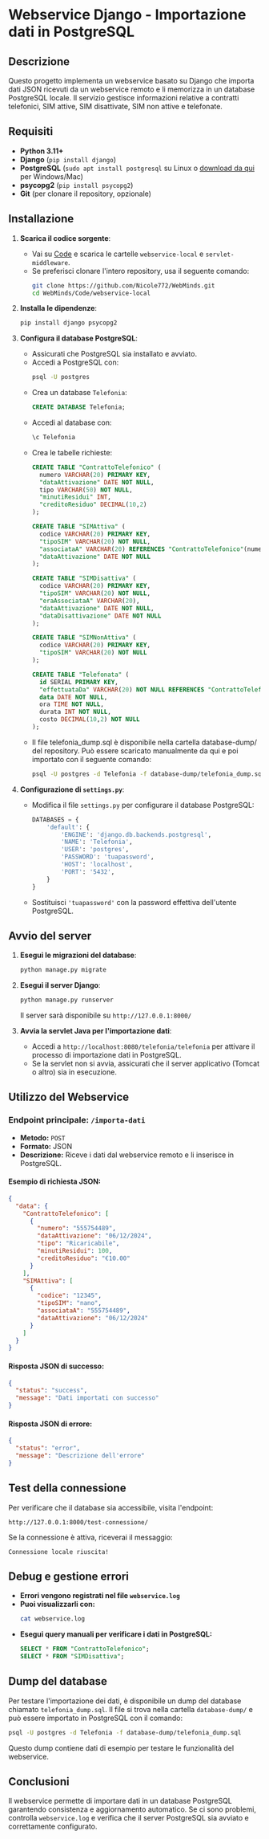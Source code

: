 # Webservice Django - Importazione dati in PostgreSQL

## Descrizione
Questo progetto implementa un webservice basato su Django che importa dati JSON ricevuti da un webservice remoto e li memorizza in un database PostgreSQL locale. Il servizio gestisce informazioni relative a contratti telefonici, SIM attive, SIM disattivate, SIM non attive e telefonate.

## Requisiti
- **Python 3.11+**
- **Django** (`pip install django`)
- **PostgreSQL** (`sudo apt install postgresql` su Linux o [download da qui](https://www.postgresql.org/download/) per Windows/Mac)
- **psycopg2** (`pip install psycopg2`)
- **Git** (per clonare il repository, opzionale)

## Installazione

1. **Scarica il codice sorgente**:
   - Vai su [Code](https://github.com/Nicole772/WebMinds/tree/main/Code) e scarica le cartelle `webservice-local` e `servlet-middleware`.
   - Se preferisci clonare l'intero repository, usa il seguente comando:
     ```sh
     git clone https://github.com/Nicole772/WebMinds.git
     cd WebMinds/Code/webservice-local
     ```

2. **Installa le dipendenze**:
   ```sh
   pip install django psycopg2
   ```

3. **Configura il database PostgreSQL**:
   - Assicurati che PostgreSQL sia installato e avviato.
   - Accedi a PostgreSQL con:
     ```sh
     psql -U postgres
     ```
   - Crea un database `Telefonia`:
     ```sql
     CREATE DATABASE Telefonia;
     ```
   - Accedi al database con:
     ```sh
     \c Telefonia
     ```
   - Crea le tabelle richieste:
     ```sql
     CREATE TABLE "ContrattoTelefonico" (
       numero VARCHAR(20) PRIMARY KEY,
       "dataAttivazione" DATE NOT NULL,
       tipo VARCHAR(50) NOT NULL,
       "minutiResidui" INT,
       "creditoResiduo" DECIMAL(10,2)
     );

     CREATE TABLE "SIMAttiva" (
       codice VARCHAR(20) PRIMARY KEY,
       "tipoSIM" VARCHAR(20) NOT NULL,
       "associataA" VARCHAR(20) REFERENCES "ContrattoTelefonico"(numero),
       "dataAttivazione" DATE NOT NULL
     );

     CREATE TABLE "SIMDisattiva" (
       codice VARCHAR(20) PRIMARY KEY,
       "tipoSIM" VARCHAR(20) NOT NULL,
       "eraAssociataA" VARCHAR(20),
       "dataAttivazione" DATE NOT NULL,
       "dataDisattivazione" DATE NOT NULL
     );

     CREATE TABLE "SIMNonAttiva" (
       codice VARCHAR(20) PRIMARY KEY,
       "tipoSIM" VARCHAR(20) NOT NULL
     );

     CREATE TABLE "Telefonata" (
       id SERIAL PRIMARY KEY,
       "effettuataDa" VARCHAR(20) NOT NULL REFERENCES "ContrattoTelefonico"(numero),
       data DATE NOT NULL,
       ora TIME NOT NULL,
       durata INT NOT NULL,
       costo DECIMAL(10,2) NOT NULL
     );
     ```
   - Il file telefonia_dump.sql è disponibile nella cartella database-dump/ del repository. Può essere scaricato manualmente       da qui e poi importato con il seguente comando:
     ```sh
     psql -U postgres -d Telefonia -f database-dump/telefonia_dump.sql
     ```

4. **Configurazione di `settings.py`**:
   - Modifica il file `settings.py` per configurare il database PostgreSQL:
     ```python
     DATABASES = {
         'default': {
             'ENGINE': 'django.db.backends.postgresql',
             'NAME': 'Telefonia',
             'USER': 'postgres',
             'PASSWORD': 'tuapassword',
             'HOST': 'localhost',
             'PORT': '5432',
         }
     }
     ```
   - Sostituisci `'tuapassword'` con la password effettiva dell'utente PostgreSQL.

## Avvio del server

1. **Esegui le migrazioni del database**:
   ```sh
   python manage.py migrate
   ```

2. **Esegui il server Django**:
   ```sh
   python manage.py runserver
   ```
   Il server sarà disponibile su `http://127.0.0.1:8000/`

3. **Avvia la servlet Java per l'importazione dati**:
   - Accedi a `http://localhost:8080/telefonia/telefonia` per attivare il processo di importazione dati in PostgreSQL.
   - Se la servlet non si avvia, assicurati che il server applicativo (Tomcat o altro) sia in esecuzione.

## Utilizzo del Webservice
### Endpoint principale: `/importa-dati`
- **Metodo:** `POST`
- **Formato:** JSON
- **Descrizione:** Riceve i dati dal webservice remoto e li inserisce in PostgreSQL.

#### Esempio di richiesta JSON:
```json
{
  "data": {
    "ContrattoTelefonico": [
      {
        "numero": "555754489",
        "dataAttivazione": "06/12/2024",
        "tipo": "Ricaricabile",
        "minutiResidui": 100,
        "creditoResiduo": "€10.00"
      }
    ],
    "SIMAttiva": [
      {
        "codice": "12345",
        "tipoSIM": "nano",
        "associataA": "555754489",
        "dataAttivazione": "06/12/2024"
      }
    ]
  }
}
```

#### Risposta JSON di successo:
```json
{
  "status": "success",
  "message": "Dati importati con successo"
}
```

#### Risposta JSON di errore:
```json
{
  "status": "error",
  "message": "Descrizione dell'errore"
}
```

## Test della connessione
Per verificare che il database sia accessibile, visita l'endpoint:
```
http://127.0.0.1:8000/test-connessione/
```
Se la connessione è attiva, riceverai il messaggio:
```
Connessione locale riuscita!
```

## Debug e gestione errori
- **Errori vengono registrati nel file `webservice.log`**
- **Puoi visualizzarli con:**
  ```sh
  cat webservice.log
  ```
- **Esegui query manuali per verificare i dati in PostgreSQL:**
  ```sql
  SELECT * FROM "ContrattoTelefonico";
  SELECT * FROM "SIMDisattiva";
  ```

## Dump del database
Per testare l'importazione dei dati, è disponibile un dump del database chiamato `telefonia_dump.sql`. Il file si trova nella cartella `database-dump/` e può essere importato in PostgreSQL con il comando:
```sh
psql -U postgres -d Telefonia -f database-dump/telefonia_dump.sql
```
Questo dump contiene dati di esempio per testare le funzionalità del webservice.

## Conclusioni
Il webservice permette di importare dati in un database PostgreSQL garantendo consistenza e aggiornamento automatico. Se ci sono problemi, controlla `webservice.log` e verifica che il server PostgreSQL sia avviato e correttamente configurato.

